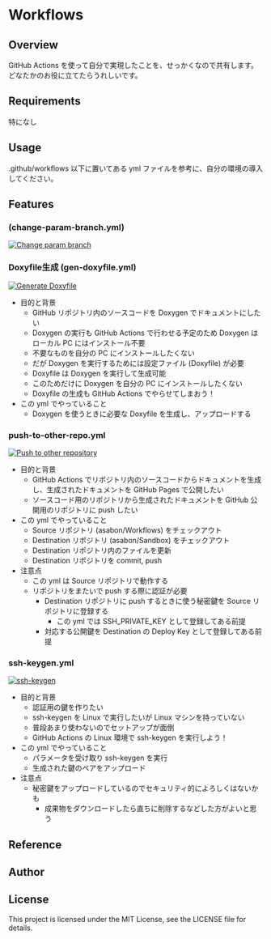 # Workflows

## Overview

GitHub Actions を使って自分で実現したことを、せっかくなので共有します。
どなたかのお役に立てたらうれしいです。

## Requirements

特になし

## Usage

.github/workflows 以下に置いてある yml ファイルを参考に、自分の環境の導入してください。

## Features

### (change-param-branch.yml)

[![Change param branch](https://github.com/asabon/Workflows/actions/workflows/change-param-branch.yml/badge.svg?branch=main)](https://github.com/asabon/Workflows/actions/workflows/change-param-branch.yml)


### Doxyfile生成 (gen-doxyfile.yml)

[![Generate Doxyfile](https://github.com/asabon/Workflows/actions/workflows/gen-doxyfile.yml/badge.svg?branch=main)](https://github.com/asabon/Workflows/actions/workflows/gen-doxyfile.yml)

- 目的と背景
  - GitHub リポジトリ内のソースコードを Doxygen でドキュメントにしたい
  - Doxygen の実行も GitHub Actions で行わせる予定のため Doxygen はローカル PC にはインストール不要
  - 不要なものを自分の PC にインストールしたくない
  - だが Doxygen を実行するためには設定ファイル (Doxyfile) が必要
  - Doxyfile は Doxygen を実行して生成可能
  - このためだけに Doxygen を自分の PC にインストールしたくない
  - Doxyfile の生成も GitHub Actions でやらせてしまおう！
- この yml でやっていること
  - Doxygen を使うときに必要な Doxyfile を生成し、アップロードする

### push-to-other-repo.yml

[![Push to other repository](https://github.com/asabon/Workflows/actions/workflows/push-to-other-repo.yml/badge.svg?branch=main)](https://github.com/asabon/Workflows/actions/workflows/push-to-other-repo.yml)

- 目的と背景
  - GitHub Actions でリポジトリ内のソースコードからドキュメントを生成し、生成されたドキュメントを GitHub Pages で公開したい
  - ソースコード用のリポジトリから生成されたドキュメントを GitHub 公開用のリポジトリに push したい
- この yml でやっていること
  - Source リポジトリ (asabon/Workflows) をチェックアウト
  - Destination リポジトリ (asabon/Sandbox) をチェックアウト
  - Destination リポジトリ内のファイルを更新
  - Destination リポジトリを commit, push
- 注意点
  - この yml は Source リポジトリで動作する
  - リポジトリをまたいで push する際に認証が必要
    - Destination リポジトリに push するときに使う秘密鍵を Source リポジトリに登録する
      - この yml では SSH_PRIVATE_KEY として登録してある前提
    - 対応する公開鍵を Destination の Deploy Key として登録してある前提

### ssh-keygen.yml

[![ssh-keygen](https://github.com/asabon/Workflows/actions/workflows/ssh-keygen.yml/badge.svg?branch=main)](https://github.com/asabon/Workflows/actions/workflows/ssh-keygen.yml)

- 目的と背景
  - 認証用の鍵を作りたい
  - ssh-keygen を Linux で実行したいが Linux マシンを持っていない
  - 普段あまり使わないのでセットアップが面倒
  - GitHub Actions の Linux 環境で ssh-keygen を実行しよう！
- この yml でやっていること
  - パラメータを受け取り ssh-keygen を実行
  - 生成された鍵のペアをアップロード
- 注意点
  - 秘密鍵をアップロードしているのでセキュリティ的によろしくはないかも
    - 成果物をダウンロードしたら直ちに削除するなどした方がよいと思う

## Reference

## Author

## License

This project is licensed under the MIT License, see the LICENSE file for details.
